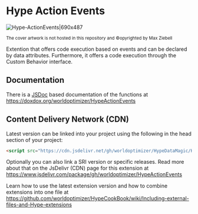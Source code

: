# Hype Action Events

![Hype-ActionEvents|690x487](https://playground.maxziebell.de/Hype/ActionEvents/HypeActionEvents.jpg)

<sup>The cover artwork is not hosted in this repository and &copy;opyrighted by Max Ziebell</sup>

Extention that offers code execution based on events and can be declared by data attributes. Furthermore, it offers a code execution through the Custom Behavior interface.


## Documentation

There is a [JSDoc](https://en.wikipedia.org/wiki/JSDoc) based documentation of the functions at https://doxdox.org/worldoptimizer/HypeActionEvents

Content Delivery Network (CDN)
--

Latest version can be linked into your project using the following in the head section of your project:

```html
<script src="https://cdn.jsdelivr.net/gh/worldoptimizer/HypeDataMagic/HypeActionEvents.min.js"></script>
```
Optionally you can also link a SRI version or specific releases. 
Read more about that on the JsDelivr (CDN) page for this extension at https://www.jsdelivr.com/package/gh/worldoptimizer/HypeActionEvents

Learn how to use the latest extension version and how to combine extensions into one file at
https://github.com/worldoptimizer/HypeCookBook/wiki/Including-external-files-and-Hype-extensions
